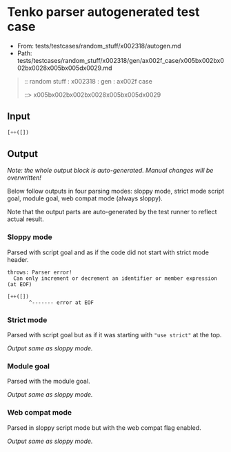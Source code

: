 # Tenko parser autogenerated test case

- From: tests/testcases/random_stuff/x002318/autogen.md
- Path: tests/testcases/random_stuff/x002318/gen/ax002f_case/x005bx002bx002bx0028x005bx005dx0029.md

> :: random stuff : x002318 : gen : ax002f case
>
> ::> x005bx002bx002bx0028x005bx005dx0029

## Input


`````js
[++([])
`````

## Output

_Note: the whole output block is auto-generated. Manual changes will be overwritten!_

Below follow outputs in four parsing modes: sloppy mode, strict mode script goal, module goal, web compat mode (always sloppy).

Note that the output parts are auto-generated by the test runner to reflect actual result.

### Sloppy mode

Parsed with script goal and as if the code did not start with strict mode header.

`````
throws: Parser error!
  Can only increment or decrement an identifier or member expression (at EOF)

[++([])
       ^------- error at EOF
`````

### Strict mode

Parsed with script goal but as if it was starting with `"use strict"` at the top.

_Output same as sloppy mode._

### Module goal

Parsed with the module goal.

_Output same as sloppy mode._

### Web compat mode

Parsed in sloppy script mode but with the web compat flag enabled.

_Output same as sloppy mode._
